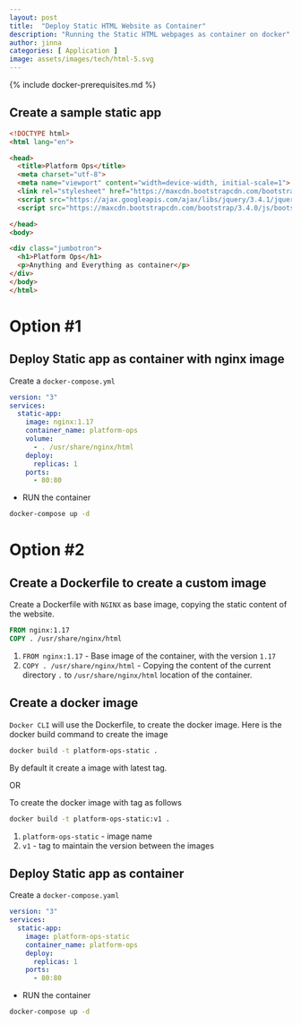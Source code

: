 ```yaml
---
layout: post
title:  "Deploy Static HTML Website as Container"
description: "Running the Static HTML webpages as container on docker"
author: jinna
categories: [ Application ]
image: assets/images/tech/html-5.svg
---
```


{% include docker-prerequisites.md %}

## Create a sample static app

```html
<!DOCTYPE html>
<html lang="en">

<head>
  <title>Platform Ops</title>
  <meta charset="utf-8">
  <meta name="viewport" content="width=device-width, initial-scale=1">
  <link rel="stylesheet" href="https://maxcdn.bootstrapcdn.com/bootstrap/3.4.0/css/bootstrap.min.css">
  <script src="https://ajax.googleapis.com/ajax/libs/jquery/3.4.1/jquery.min.js"></script>
  <script src="https://maxcdn.bootstrapcdn.com/bootstrap/3.4.0/js/bootstrap.min.js"></script>

</head>
<body>

<div class="jumbotron">
  <h1>Platform Ops</h1> 
  <p>Anything and Everything as container</p> 
</div>
</body>
</html>
```

# Option #1

## Deploy Static app as container with nginx image

Create a `docker-compose.yml`

```yml
version: "3"
services:
  static-app:
    image: nginx:1.17
    container_name: platform-ops
    volume:
      - . /usr/share/nginx/html
    deploy:
      replicas: 1
    ports:
      - 80:80
```

- RUN the container

```bash
docker-compose up -d
```

# Option #2

## Create a Dockerfile to create a custom image

Create a Dockerfile with `NGINX` as base image, copying the static content of the website.

```Dockerfile
FROM nginx:1.17
COPY . /usr/share/nginx/html
```

1. `FROM nginx:1.17` - Base image of the container, with the version `1.17`
2. `COPY . /usr/share/nginx/html` - Copying the content of the current directory `.` to `/usr/share/nginx/html` location of the container.


## Create a docker image

`Docker CLI` will use the Dockerfile, to create the docker image. Here is the docker build command to create the image

```bash
docker build -t platform-ops-static .
```

By default it create a image with latest tag.

OR 

To create the docker image with tag as follows

```bash
docker build -t platform-ops-static:v1 .
```

1. `platform-ops-static` - image name
2. `v1` - tag to maintain the version between the images

## Deploy Static app as container

Create a `docker-compose.yaml`

```yaml
version: "3"
services:
  static-app:
    image: platform-ops-static
    container_name: platform-ops
    deploy:
      replicas: 1
    ports:
      - 80:80
```
- RUN the container

```bash
docker-compose up -d
```